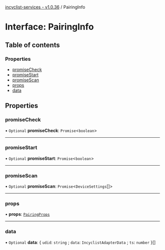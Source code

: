 [incyclist-services - v1.0.36](../README.md) / PairingInfo

# Interface: PairingInfo

## Table of contents

### Properties

- [promiseCheck](PairingInfo.md#promisecheck)
- [promiseStart](PairingInfo.md#promisestart)
- [promiseScan](PairingInfo.md#promisescan)
- [props](PairingInfo.md#props)
- [data](PairingInfo.md#data)

## Properties

### promiseCheck

• `Optional` **promiseCheck**: `Promise`<`boolean`\>

___

### promiseStart

• `Optional` **promiseStart**: `Promise`<`boolean`\>

___

### promiseScan

• `Optional` **promiseScan**: `Promise`<`DeviceSettings`[]\>

___

### props

• **props**: [`PairingProps`](PairingProps.md)

___

### data

• `Optional` **data**: { `udid`: `string` ; `data`: `IncyclistAdapterData` ; `ts`: `number`  }[]
